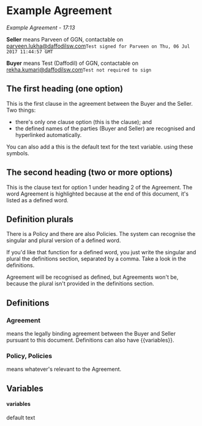 # Example Agreement

*Example Agreement - 17:13*

**Seller** means Parveen of GGN, contactable on parveen.lukha@daffodilsw.com`Test signed for Parveen on Thu, 06 Jul 2017 11:44:57 GMT`



**Buyer** means Test (Daffodil) of GGN, contactable on rekha.kumari@daffodilsw.com`Test not required to sign`



## The first heading (one option)

This is the first clause in the agreement between the Buyer and the Seller.  Two things:
- there's only one clause option (this is the clause); and
- the defined names of the parties (Buyer and Seller) are recognised and hyperlinked automatically.

You can also add a this is the default text for the text variable. using these symbols.

## The second heading (two or more options)

This is the clause text for option 1 under heading 2 of the Agreement.  The word Agreement is highlighted because at the end of this document, it's listed as a defined word.

## Definition plurals

There is a Policy and there are also Policies.  The system can recognise the singular and plural version of a defined word.

If you'd like that function for a defined word, you just write the singular and plural the definitions section, separated by a comma.  Take a look in the definitions.

Agreement will be recognised as defined, but Agreements won't be, because the plural isn't provided in the definitions section.

## Definitions

### Agreement
means the legally binding agreement between the Buyer and Seller pursuant to this document.  Definitions can also have {{variables}}.

### Policy, Policies
means whatever's relevant to the Agreement.

## Variables

#### variables

default text


